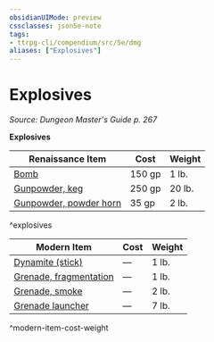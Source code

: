```yaml
---
obsidianUIMode: preview
cssclasses: json5e-note
tags:
- ttrpg-cli/compendium/src/5e/dmg
aliases: ["Explosives"]
---
```

# Explosives
*Source: Dungeon Master's Guide p. 267* 

**Explosives**

| Renaissance Item | Cost | Weight |
|------------------|------|--------|
| [Bomb](Misc%20Files/CLI/compendium/items/bomb-xdmg.md) | 150 gp | 1 lb. |
| [Gunpowder, keg](Misc%20Files/CLI/compendium/items/gunpowder-keg-xdmg.md) | 250 gp | 20 lb. |
| [Gunpowder, powder horn](Misc%20Files/CLI/compendium/items/gunpowder-powder-horn-xdmg.md) | 35 gp | 2 lb. |
^explosives

| Modern Item | Cost | Weight |
|-------------|------|--------|
| [Dynamite (stick)](Misc%20Files/CLI/compendium/items/dynamite-stick-xdmg.md) | — | 1 lb. |
| [Grenade, fragmentation](Misc%20Files/CLI/compendium/items/fragmentation-grenade-xdmg.md) | — | 1 lb. |
| [Grenade, smoke](Misc%20Files/CLI/compendium/items/smoke-grenade-xdmg.md) | — | 2 lb. |
| [Grenade launcher](Misc%20Files/CLI/compendium/items/grenade-launcher-xdmg.md) | — | 7 lb. |
^modern-item-cost-weight